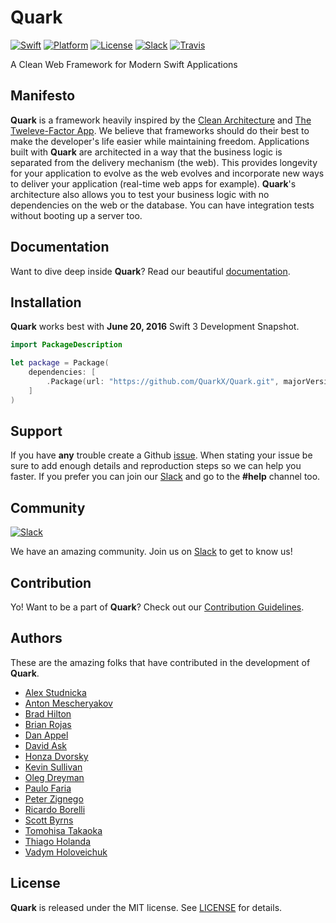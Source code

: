 # Quark

[![Swift][swift-badge]][swift-url]
[![Platform][platform-badge]][platform-url]
[![License][mit-badge]][mit-url]
[![Slack][slack-badge]][slack-url]
[![Travis][travis-badge]][travis-url]

A Clean Web Framework for Modern Swift Applications

## Manifesto

**Quark** is a framework heavily inspired by the [Clean Architecture](https://blog.8thlight.com/uncle-bob/2012/08/13/the-clean-architecture.html) and [The Tweleve-Factor App](http://12factor.net). We believe that frameworks should do their best to make the developer's life easier while maintaining freedom. Applications built with **Quark** are architected in a way that the business logic is separated from the delivery mechanism (the web). This provides longevity for your application to evolve as the web evolves and incorporate new ways to deliver your application (real-time web apps for example). **Quark**'s architecture also allows you to test your business logic with no dependencies on the web or the database. You can have integration tests without booting up a server too.

## Documentation

Want to dive deep inside **Quark**? Read our beautiful [documentation](https://quark-docs.readme.io).

## Installation

**Quark** works best with **June 20, 2016** Swift 3 Development Snapshot.

```swift
import PackageDescription

let package = Package(
    dependencies: [
        .Package(url: "https://github.com/QuarkX/Quark.git", majorVersion: 0, minor: 0)
    ]
)
```

## Support

If you have **any** trouble create a Github [issue](https://github.com/QuarkX/Quark/issues/new). When stating your issue be sure to add enough details and reproduction steps so we can help you faster. If you prefer you can join our [Slack](http://slack.zewo.io) and go to the **#help** channel too.

## Community

[![Slack][slack-image]][slack-url]

We have an amazing community. Join us on [Slack](http://slack.zewo.io) to get to know us!

## Contribution

Yo! Want to be a part of **Quark**? Check out our [Contribution Guidelines](CONTRIBUTING.md).

## Authors

These are the amazing folks that have contributed in the development of **Quark**. 

- [Alex Studnicka](https://github.com/alex-alex)
- [Anton Mescheryakov](https://github.com/antonmes)
- [Brad Hilton](https://github.com/bradhilton)
- [Brian Rojas](https://github.com/marchinram)
- [Dan Appel](https://github.com/Danappelxx)
- [David Ask](https://github.com/formbound)
- [Honza Dvorsky](https://github.com/czechboy0)
- [Kevin Sullivan](https://github.com/kevinup7)
- [Oleg Dreyman](https://github.com/dreymonde)
- [Paulo Faria](http://github.com/paulofaria)
- [Peter Zignego](https://github.com/pvzig)
- [Ricardo Borelli](http://github.com/rabc)
- [Scott Byrns](https://github.com/scottbyrns)
- [Tomohisa Takaoka](https://github.com/tomohisa)
- [Thiago Holanda](http://github.com/unnamedd)
- [Vadym Holoveichuk](https://github.com/goloveychuk)

## License

**Quark** is released under the MIT license. See [LICENSE](https://raw.githubusercontent.com/QuarkX/Quark/master/LICENSE) for details.

[swift-badge]: https://img.shields.io/badge/Swift-3.0-orange.svg?style=flat
[swift-url]: https://swift.org
[zewo-badge]: https://img.shields.io/badge/Zewo-0.5-FF7565.svg?style=flat
[zewo-url]: http://zewo.io
[platform-badge]: https://img.shields.io/badge/Platforms-macOS%20&%20Linux-lightgray.svg?style=flat
[platform-url]: https://swift.org
[mit-badge]: https://img.shields.io/badge/License-MIT-blue.svg?style=flat
[mit-url]: https://tldrlegal.com/license/mit-license
[slack-image]: http://s13.postimg.org/ybwy92ktf/Slack.png
[slack-badge]: https://zewo-slackin.herokuapp.com/badge.svg
[slack-url]: http://slack.zewo.io
[travis-badge]: https://travis-ci.org/QuarkX/Quark.svg?branch=master
[travis-url]: https://travis-ci.org/QuarkX/Quark
